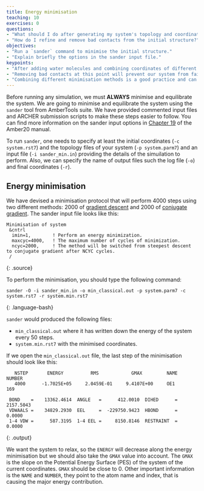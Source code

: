 ```yaml
---
title: Energy minimisation
teaching: 10
exercises: 0
questions:
- "What should I do after generating my system's topology and coordinates?"
- "How do I refine and remove bad contacts from the initial structure?"
objectives:
- "Run a `sander` command to minimise the initial structure."
- "Explain briefly the options in the sander input file."
keypoints:
- "After adding water molecules and combining coordinates of different system elements we have to minimise the system to fix any bad contacts (LEap had warned us already of some bad contacts in the structure)."
- "Removing bad contacts at this point will prevent our system from failing catastrophically later down the line."
- "Combining different minimisation methods is a good practice and can help to avoid getting stuck into a local minima."
--- 
```


Before running any simulation, we must **ALWAYS** minimise and equilibrate the system. We are going to minimise and equilibrate the system using the `sander` tool from AmberTools suite. We have provided commented input files and ARCHER submission scripts to make these steps easier to follow. You can find more information on the sander input options in [Chapter 19](https://ambermd.org/doc12/Amber20.pdf) of the Amber20 manual.

To run `sander`, one needs to specify at least the initial coordinates (`-c system.rst7`) and the topology files of your system (`-p system.parm7`) and an input file (`-i sander_min.in`) providing the details of the simuilation to perform. Also, we can specify the name of output files such the log file (`-o`) and final coordinates (`-r`). 


## Energy minimisation 

We have devised a minimisation protocol that will perform 4000 steps using two different methods: 2000 of [gradient descent](https://en.wikipedia.org/wiki/Gradient_descent) and 2000 of [conjugate gradient](https://en.wikipedia.org/wiki/Conjugate_gradient_method). The sander input file looks like this:

~~~
Minimisation of system 
 &cntrl
  imin=1,        ! Perform an energy minimization.
  maxcyc=4000,   ! The maximum number of cycles of minimization. 
  ncyc=2000,     ! The method will be switched from steepest descent to conjugate gradient after NCYC cycles.
 /
~~~
{: .source}

To perform the minimisation, you should type the following command:
~~~
sander -O -i sander_min.in -o min_classical.out -p system.parm7 -c system.rst7 -r system.min.rst7
~~~
{: .language-bash}


`sander` would produced the following files: 
- `min_classical.out` where it has written down the energy of the system every 50 steps.
- `system.min.rst7` with the minimised coordinates. 

If we open the `min_classical.out` file, the last step of the minimisation should look like this:

~~~
   NSTEP       ENERGY          RMS            GMAX         NAME    NUMBER
   4000      -1.7025E+05     2.0459E-01     9.4107E+00     OE1       169

 BOND    =    13362.4614  ANGLE   =      412.0010  DIHED      =     2157.5043
 VDWAALS =    34829.2930  EEL     =  -229750.9423  HBOND      =        0.0000
 1-4 VDW =      587.3195  1-4 EEL =     8150.8146  RESTRAINT  =        0.0000
~~~
{: .output}

We want the system to relax, so the `ENERGY` will decrease along the energy minimisation but we should also take the `GMAX` value into account. The `GMAX` is the slope on the Potential Energy Surface (PES) of the system of the current coordinates. `GMAX` should be close to 0. Other important information is the `NAME` and `NUMBER`, they point to the atom name and index, that is causing the major energy contribution.  

